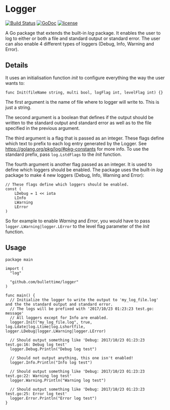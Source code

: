 # Logger
[![Build Status](https://travis-ci.org/BulletTime/logger.svg?branch=master)](https://travis-ci.org/BulletTime/logger)
[![GoDoc](https://godoc.org/github.com/BulletTime/logger?status.svg)](https://godoc.org/github.com/BulletTime/logger)
[![license](https://img.shields.io/github/license/mashape/apistatus.svg)](https://github.com/BulletTime/logger/blob/master/LICENSE)

A Go package that extends the built-in _log_ package. It enables the user to log to either or both a file and standard output or standard error. The user can also enable 4 different types of loggers (Debug, Info, Warning and Error).

## Details

It uses an initialisation function _init_ to configure everything the way the user wants to:

```
func Init(fileName string, multi bool, logFlag int, levelFlag int) {}
```

The first argument is the name of file where to logger will write to. This is just a string.

The second argument is a boolean that defines if the output should be written to the standard output and standard error as well as to the file specified in the previous argument.

The third argument is a flag that is passed as an integer. These flags define which text to prefix to each log entry generated by the Logger. See <https://golang.org/pkg/log/#pkg-constants> for more info. To use the standard prefix, pass `log.LstdFlags` to the _Init_ function.

The fourth argument is another flag passed as an integer. It is used to define which loggers should be enabled. The package uses the built-in _log_ package to make 4 new loggers (Debug, Info, Warning and Error):

```
// These flags define which loggers should be enabled.
const (
    LDebug = 1 << iota
    LInfo
    LWarning
    LError
)
```

So for example to enable _Warning_ and _Error_, you would have to pass `logger.LWarning|logger.LError` to the level flag parameter of the _Init_ function.

## Usage

```
package main

import (
  "log"

  "github.com/bullettime/logger"
)

func main() {
  // Initialize the logger to write the output to 'my_log_file.log' and the the standard output and standard error.
  // The logs will be prefixed with '2017/10/23 01:23:23 test.go: message'
  // All loggers except for Info are enabled.
  logger.Init("my_log_file.log", true, log.Ldate|log.Ltime|log.Lshortfile, logger.LDebug|logger.LWarning|logger.LError)

  // Should output something like 'Debug: 2017/10/23 01:23:23 test.go:16: Debug log test'
  logger.Debug.Println("Debug log test")

  // Should not output anything, this one isn't enabled!
  logger.Info.Println("Info log test")

  // Should output something like 'Debug: 2017/10/23 01:23:23 test.go:22: Warning log test'
  logger.Warning.Println("Warning log test")

  // Should output something like 'Debug: 2017/10/23 01:23:23 test.go:25: Error log test'
  logger.Error.Println("Error log test")
}
```
